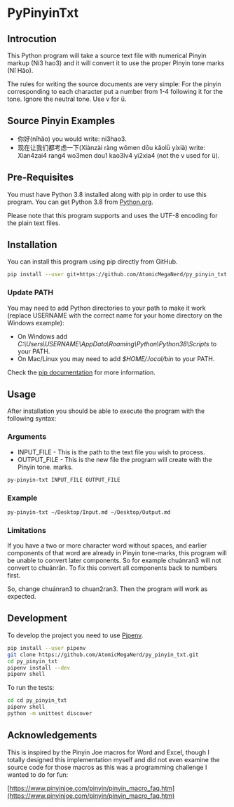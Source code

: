 # PyPinyinTxt

## Introcution

This Python program will take a source text file with numerical Pinyin markup (Ni3
hao3) and it will convert it to use the proper Pinyin tone marks (Nǐ Hǎo).

The rules for writing the source documents are very simple: For the pinyin
corresponding to each character put a number from 1-4 following it for the tone.
Ignore the neutral tone. Use v for ü.

## Source Pinyin Examples

* 你好(nǐhǎo) you would write: ni3hao3.
* 现在让我们都考虑一下(Xiànzài ràng wǒmen dōu kǎolǜ yíxià) write: Xian4zai4 rang4 wo3men
dou1 kao3lv4 yi2xia4 (not the v used for ü).

## Pre-Requisites

You must have Python 3.8 installed along with pip in order to use this program. You
can get Python 3.8 from [Python.org](https://python.org).

Please note that this program supports and uses the UTF-8 encoding for the plain text
files.

## Installation

You can install this program using pip directly from GitHub.

```bash
pip install --user git+https://github.com/AtomicMegaNerd/py_pinyin_txt.git#egg=py_pinyin_txt
```

### Update PATH

You may need to add Python directories to your path to make it work (replace USERNAME
with the correct name for your home directory on the Windows example):

* On Windows add *C:\Users\USERNAME\AppData\Roaming\Python\Python38\Scripts* to your PATH.
* On Mac/Linux you may need to add *$HOME/.local/bin* to your PATH.

Check the [pip documentation](https://pip.pypa.io/en/stable/) for more information.

## Usage

After installation you should be able to execute the program with the following syntax:

### Arguments

* INPUT_FILE - This is the path to the text file you wish to process.
* OUTPUT_FILE - This is the new file the program will create with the Pinyin tone.
marks.

```bash
py-pinyin-txt INPUT_FILE OUTPUT_FILE
```

### Example

```bash
py-pinyin-txt ~/Desktop/Input.md ~/Desktop/Output.md
```

### Limitations

If you have a two or more character word without spaces, and earlier components
of that word are already in Pinyin tone-marks, this program will be unable to
convert later components.  So for example chuánran3 will not convert to
chuánrǎn.  To fix this convert all components back to numbers first.

So, change chuánran3 to chuan2ran3.  Then the program will work as expected.

## Development

To develop the project you need to use [Pipenv](https://github.com/pypa/pipenv).

```bash
pip install --user pipenv
git clone https://github.com/AtomicMegaNerd/py_pinyin_txt.git
cd py_pinyin_txt
pipenv install --dev
pipenv shell
```

To run the tests:

```bash
cd cd py_pinyin_txt
pipenv shell
python -m unittest discover
```

## Acknowledgements

This is inspired by the Pinyin Joe macros for Word and Excel, though I totally designed
this implementation myself and did not even examine the source code for those macros
as this was a programming challenge I wanted to do for fun:

[https://www.pinyinjoe.com/pinyin/pinyin_macro_faq.htm](https://www.pinyinjoe.com/pinyin/pinyin_macro_faq.htm)
